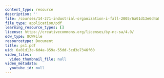 ```yaml
---
content_type: resource
description: ''
file: /courses/14-271-industrial-organization-i-fall-2005/6a01d13e6d4a859a55dd5cd3e7346f60_ps1.pdf
file_type: application/pdf
learning_resource_types: []
license: https://creativecommons.org/licenses/by-nc-sa/4.0/
ocw_type: OCWFile
resourcetype: Document
title: ps1.pdf
uid: 6a01d13e-6d4a-859a-55dd-5cd3e7346f60
video_files:
  video_thumbnail_file: null
video_metadata:
  youtube_id: null
---
```

